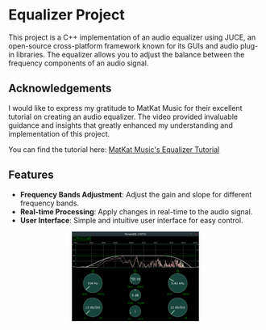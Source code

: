 # Equalizer Project

This project is a C++ implementation of an audio equalizer using JUCE, an open-source cross-platform framework known for its GUIs and audio plug-in libraries. The equalizer allows you to adjust the balance between the frequency components of an audio signal.

## Acknowledgements

I would like to express my gratitude to MatKat Music for their excellent tutorial on creating an audio equalizer. The video provided invaluable guidance and insights that greatly enhanced my understanding and implementation of this project.

You can find the tutorial here: [MatKat Music's Equalizer Tutorial](https://www.youtube.com/watch?v=i_Iq4_Kd7Rc)

## Features

- **Frequency Bands Adjustment**: Adjust the gain and slope for different frequency bands.
- **Real-time Processing**: Apply changes in real-time to the audio signal.
- **User Interface**: Simple and intuitive user interface for easy control.


<div align="center">
  <img src="https://github.com/travis-is-wright/JUCE-C-Equalizer/blob/master/equalizer.png" style="width: 50%;" alt="Equalizer Screenshot" />
</div>
